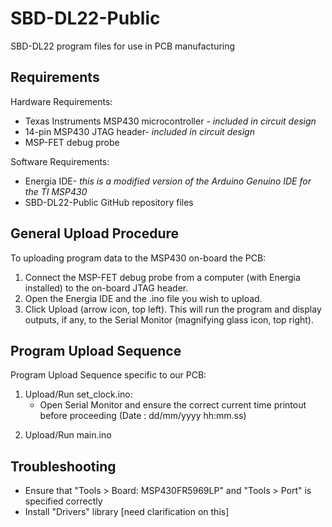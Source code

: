 # SBD-DL22-Public
SBD-DL22 program files for use in PCB manufacturing

## Requirements
Hardware Requirements:
* Texas Instruments MSP430 microcontroller - *included in circuit design*
* 14-pin MSP430 JTAG header- *included in circuit design*
* MSP-FET debug probe

Software Requirements:
* Energia IDE- *this is a modified version of the Arduino Genuino IDE for the TI MSP430*
* SBD-DL22-Public GitHub repository files

## General Upload Procedure
To uploading program data to the MSP430 on-board the PCB:
1. Connect the MSP-FET debug probe from a computer (with Energia installed) to the on-board JTAG header.
2. Open the Energia IDE and the .ino file you wish to upload.
3. Click Upload (arrow icon, top left). This will run the program and display outputs, if any, to the Serial Monitor
(magnifying glass icon, top right).

## Program Upload Sequence
Program Upload Sequence specific to our PCB:
1. Upload/Run set_clock.ino:
	* Open Serial Monitor and ensure the correct current time printout before proceeding (Date : dd/mm/yyyy	hh:mm.ss)
2) Upload/Run main.ino

## Troubleshooting
* Ensure that "Tools > Board: MSP430FR5969LP" and "Tools > Port" is specified correctly
* Install "Drivers" library [need clarification on this]

